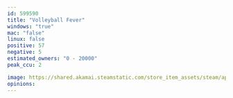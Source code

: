 ```yaml
---
id: 599590
title: "Volleyball Fever"
windows: "true"
mac: "false"
linux: false
positive: 57
negative: 5
estimated_owners: "0 - 20000"
peak_ccu: 2

image: https://shared.akamai.steamstatic.com/store_item_assets/steam/apps/599590/header.jpg?t=1569402084
opinions:
---
```

